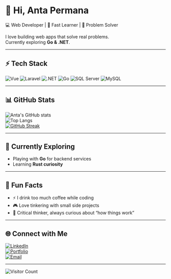 # 👋 Hi, Anta Permana

💻 Web Developer | 🚀 Fast Learner | 🧩 Problem Solver  

I love building web apps that solve real problems.  
Currently exploring **Go & .NET**.  

---

## ⚡ Tech Stack

![Vue](https://img.shields.io/badge/Vue-35495E?style=flat-square&logo=vuedotjs&logoColor=4FC08D)
![Laravel](https://img.shields.io/badge/Laravel-FF2D20?style=flat-square&logo=laravel&logoColor=white)
![.NET](https://img.shields.io/badge/.NET-512BD4?style=flat-square&logo=dotnet&logoColor=white)
![Go](https://img.shields.io/badge/Go-00ADD8?style=flat-square&logo=go&logoColor=white)
![SQL Server](https://img.shields.io/badge/SQL%20Server-CC2927?style=flat-square&logo=microsoftsqlserver&logoColor=white)
![MySQL](https://img.shields.io/badge/MySQL-4479A1?style=flat-square&logo=mysql&logoColor=white)

---

## 📊 GitHub Stats

![Anta's GitHub stats](https://github-readme-stats.vercel.app/api?username=antap&show_icons=true&theme=default&hide_border=true)  
![Top Langs](https://github-readme-stats.vercel.app/api/top-langs/?username=antap&layout=compact&hide_border=true)  
[![GitHub Streak](https://streak-stats.demolab.com?user=antap&theme=default&hide_border=true)](https://git.io/streak-stats)

---

## 🌱 Currently Exploring
- Playing with **Go** for backend services
- Learning **Rust curiosity**

---

## 🎯 Fun Facts
- ⚡ I drink too much coffee while coding  
- 🎮 Love tinkering with small side projects  
- 🧠 Critical thinker, always curious about “how things work”  

---

## 🌐 Connect with Me

[![LinkedIn](https://img.shields.io/badge/LinkedIn-0A66C2?style=flat-square&logo=linkedin&logoColor=white)](https://linkedin.com/in/yourprofile)  
[![Portfolio](https://img.shields.io/badge/Portfolio-000?style=flat-square&logo=vercel&logoColor=white)](https://your-website.com)  
[![Email](https://img.shields.io/badge/Email-D14836?style=flat-square&logo=gmail&logoColor=white)](mailto:yourname@gmail.com)  

---

![Visitor Count](https://komarev.com/ghpvc/?username=antap&color=blue&style=flat-square)
